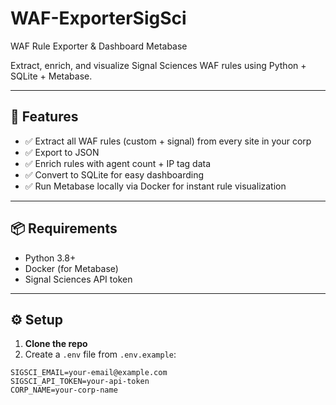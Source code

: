 # WAF-ExporterSigSci
WAF Rule Exporter &amp; Dashboard Metabase

Extract, enrich, and visualize Signal Sciences WAF rules using Python + SQLite + Metabase.

---

## 🚀 Features

- ✅ Extract all WAF rules (custom + signal) from every site in your corp
- ✅ Export to JSON
- ✅ Enrich rules with agent count + IP tag data
- ✅ Convert to SQLite for easy dashboarding
- ✅ Run Metabase locally via Docker for instant rule visualization

---

## 📦 Requirements

- Python 3.8+
- Docker (for Metabase)
- Signal Sciences API token

---

## ⚙️ Setup

1. **Clone the repo**  
2. Create a `.env` file from `.env.example`:

```env
SIGSCI_EMAIL=your-email@example.com
SIGSCI_API_TOKEN=your-api-token
CORP_NAME=your-corp-name
